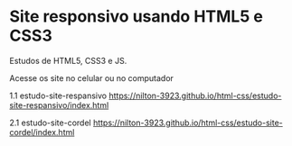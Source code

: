 # Site responsivo usando HTML5 e CSS3

Estudos de HTML5, CSS3 e JS.


Acesse os site no celular ou no computador 

1.1 estudo-site-respansivo
https://nilton-3923.github.io/html-css/estudo-site-respansivo/index.html

2.1 estudo-site-cordel
https://nilton-3923.github.io/html-css/estudo-site-cordel/index.html
